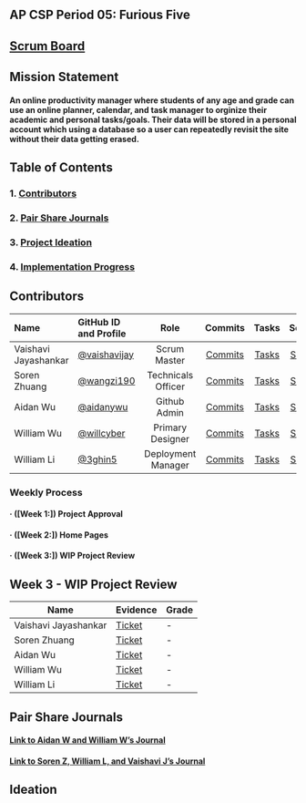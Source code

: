 
## AP CSP Period 05: Furious Five

## [Scrum Board](https://github.com/aidanywu/furious_five/projects/1)

## Mission Statement
#### An online productivity manager  where students of any age and grade can use an online planner, calendar, and task manager to orginize their academic and personal tasks/goals. Their data will be stored in a personal account which using a database so a user can repeatedly revisit the site without their data getting erased.

## Table of Contents
### 1. [Contributors](#contributors)
### 2. [Pair Share Journals](#journals)
### 3. [Project Ideation](#idea)
### 4. [Implementation Progress](#progress)



## Contributors <a id="contributors" name="contributors"></a>
| Name | GitHub ID and Profile | Role | Commits | Tasks | Scrumboard |
|:-----|:----------------------|:----:|:-------:|:-----:|:----------:|
| Vaishavi Jayashankar | [@vaishavijay](https://github.com/vaishavijay) | Scrum Master | [Commits](https://github.com/aidanywu/furious_five/commits?author=vaishavijay) | [Tasks](https://github.com/aidanywu/furious_five/issues?q=is%3Aissue+assignee%3Avaishavijay) | [Scrumboard](https://github.com/aidanywu/furious_five/projects/1?card_filter_query=assignee%3Avaishavijay)
| Soren Zhuang | [@wangzi190](https://github.com/wangzi190) | Technicals Officer | [Commits](https://github.com/aidanywu/furious_five/commits?author=wangzi190) | [Tasks](https://github.com/aidanywu/furious_five/issues?q=is%3Aissue+assignee%3Awangzi190) | [Scrumboard](https://github.com/aidanywu/furious_five/projects/1?card_filter_query=assignee%3Awangzi190)
| Aidan Wu | [@aidanywu](https://github.com/aidanywu) | Github Admin | [Commits](https://github.com/aidanywu/furious_five/commits?author=aidanywu) | [Tasks](https://github.com/aidanywu/furious_five/issues?q=is%3Aissue+assignee%3Aaidanywu) | [Scrumboard](https://github.com/aidanywu/furious_five/projects/1?card_filter_query=assignee%3Aaidanywu)
| William Wu | [@willcyber](https://github.com/willcyber) | Primary Designer | [Commits](https://github.com/aidanywu/furious_five/commits?author=willcyber) | [Tasks](https://github.com/aidanywu/furious_five/issues?q=is%3Aissue+assignee%3Awillcyber) | [Scrumboard](https://github.com/aidanywu/furious_five/projects/1?card_filter_query=assignee%3Awillcyber)
| William Li | [@3ghin5](https://github.com/3ghin5) | Deployment Manager | [Commits](https://github.com/aidanywu/furious_five/commits?author=3ghin5) | [Tasks](https://github.com/aidanywu/furious_five/issues?q=is%3Aissue+assignee%3A3ghin5) | [Scrumboard](https://github.com/aidanywu/furious_five/projects/1?card_filter_query=assignee%3A3ghin5)



### Weekly Process <a id="progress" name="progress"></a>
#### · ([Week 1:]) Project Approval
#### · ([Week 2:]) Home Pages
#### · ([Week 3:]) WIP Project Review



## Week 3 - WIP Project Review
| Name | Evidence | Grade |
| ---  | ---      | ---   |
| Vaishavi Jayashankar | [Ticket](https://github.com/aidanywu/furious_five/issues/67) | - |
| Soren Zhuang | [Ticket](https://github.com/aidanywu/furious_five/issues/67) | - |
| Aidan Wu | [Ticket](https://github.com/aidanywu/furious_five/issues/67) | - |
| William Wu | [Ticket](https://github.com/aidanywu/furious_five/issues/67) | - |
| William Li | [Ticket](https://github.com/aidanywu/furious_five/issues/67) | - |



## Pair Share Journals <a id="journals" name="journals"></a>
#### [Link to Aidan W and William W’s Journal](https://docs.google.com/document/d/1Byg2xdhazwebff4lFHdSSj-k-xkj035d9EHa7PSV_1A/edit?usp=sharing)
#### [Link to Soren Z, William L, and Vaishavi J’s Journal](https://docs.google.com/document/d/1JlCWDvBfgdGk6yeL6dtcpMhvRKLAqF3XmNti3TT9wHY/edit?usp=sharing)

## Ideation <a id="idea" name="idea"></a>

